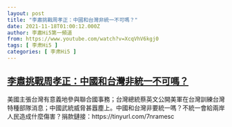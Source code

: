 ```yaml
---
layout: post
title: "李肅挑戰周孝正：中國和台灣非統一不可嗎？"
date: 2021-11-18T01:00:12.000Z
author: 李肅Hi5第一頻道
from: https://www.youtube.com/watch?v=XcqVhV6kgj0
tags: [ 李肃Hi5 ]
categories: [ 李肃Hi5 ]
---
```

<!--1637197212000-->
[李肅挑戰周孝正：中國和台灣非統一不可嗎？](https://www.youtube.com/watch?v=XcqVhV6kgj0)
------

<div>
美國主張台灣有意義地參與聯合國事務；台灣總統蔡英文公開美軍在台灣訓練台灣特種部隊消息；中國武統威脅甚囂塵上。中國和台灣非要統一嗎？不統一會給兩岸人民造成什麼傷害？捐款鏈接：https://tinyurl.com/7nramesc
</div>
